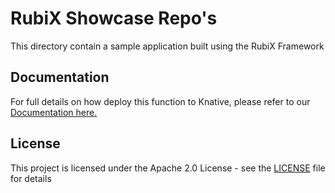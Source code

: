 # RubiX Showcase Repo's

This directory contain a sample application built using the RubiX Framework

## Documentation
For full details on how deploy this function to Knative, please refer to our [Documentation here.](https://github.com/rubixFunctions/r3x-docs/blob/master/README.md)

## License
This project is licensed under the Apache 2.0 License - see the [LICENSE](LICENSE) file for details